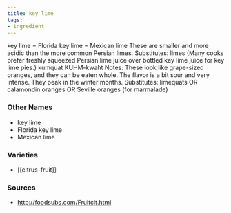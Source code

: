 ```yaml
---
title: key lime
tags:
- ingredient
---
```

key lime = Florida key lime = Mexican lime These are smaller and more acidic than the more common Persian limes. Substitutes: limes (Many cooks prefer freshly squeezed Persian lime juice over bottled key lime juice for key lime pies.) kumquat KUHM-kwaht Notes: These look like grape-sized oranges, and they can be eaten whole. The flavor is a bit sour and very intense. They peak in the winter months. Substitutes: limequats OR calamondin oranges OR Seville oranges (for marmalade)

### Other Names

* key lime
* Florida key lime
* Mexican lime

### Varieties

* [[citrus-fruit]]

### Sources
* http://foodsubs.com/Fruitcit.html
